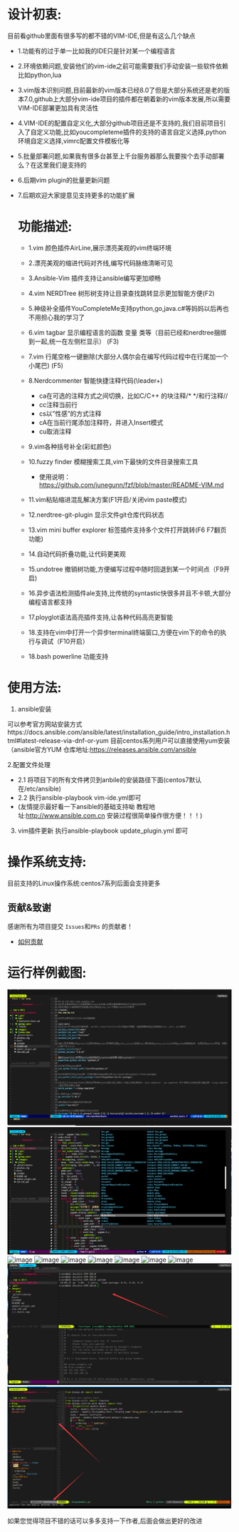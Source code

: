 # 设计初衷:
目前看github里面有很多写的都不错的VIM-IDE,但是有这么几个缺点
* 1.功能有的过于单一比如我的IDE只是针对某一个编程语言
* 2.环境依赖问题,安装他们的vim-ide之前可能需要我们手动安装一些软件依赖比如python,lua
* 3.vim版本识别问题,目前最新的vim版本已经8.0了但是大部分系统还是老的版本7.0,github上大部分vim-ide项目的插件都在朝着新的vim版本发展,所以需要VIM-IDE部署更加具有灵活性
* 4.VIM-IDE的配置自定义化,大部分github项目还是不支持的,我们目前项目引入了自定义功能,比如youcompleteme插件的支持的语言自定义选择,python环境自定义选择,vimrc配置文件模板化等
* 5.批量部署问题,如果我有很多台甚至上千台服务器那么我要挨个去手动部署么？在这里我们是支持的
* 6.后期vim plugin的批量更新问题
* 7.后期欢迎大家提意见支持更多的功能扩展



  # 功能描述:

  * 1.vim 颜色插件AirLine,展示漂亮美观的vim终端环境

  * 2.漂亮美观的缩进代码对齐线,编写代码脉络清晰可见

  * 3.Ansible-Vim 插件支持让ansible编写更加顺畅

  * 4.vim NERDTree 树形树支持让目录查找跳转显示更加智能方便(F2)

  * 5.神级补全插件YouCompleteMe支持python,go,java.c#等妈妈以后再也不用担心我的学习了

  * 6.vim tagbar 显示编程语言的函数 变量 类等（目前已经和nerdtree捆绑到一起,统一在左侧栏显示） (F3)

  * 7.vim 行尾空格一键删除(大部分人偶尔会在编写代码过程中在行尾加一个小尾巴) (F5)

  * 8.Nerdcommenter 智能快捷注释代码(\leader+)
    * <leader>ca在可选的注释方式之间切换，比如C/C++ 的块注释/* */和行注释//
    * <leader>cc注释当前行
    * <leader>cs以”性感”的方式注释
    * <leader>cA在当前行尾添加注释符，并进入Insert模式
    * <leader>cu取消注释

  * 9.vim各种括号补全(彩虹颜色)

  * 10.fuzzy finder 模糊搜索工具,vim下最快的文件目录搜索工具
    * 使用说明：https://github.com/junegunn/fzf/blob/master/README-VIM.md

  * 11.vim粘贴缩进混乱解决方案(F1开启/关闭vim paste模式)

  * 12.nerdtree-git-plugin 显示文件git仓库代码状态

  * 13.vim mini buffer explorer 标签插件支持多个文件打开跳转(F6 F7翻页功能)

  * 14.自动代码折叠功能,让代码更美观

  * 15.undotree 撤销树功能,方便编写过程中随时回退到某一个时间点（F9开启)

  * 16.异步语法检测插件ale支持,比传统的syntastic快很多并且不卡顿,大部分编程语言都支持

  * 17.ployglot语法高亮插件支持,让各种代码高亮更智能

  * 18.支持在vim中打开一个异步terminal终端窗口,方便在vim下的命令的执行与调试（F10开启）

  * 18.bash powerline 功能支持


# 使用方法:
1. ansible安装

可以参考官方网站安装方式https://docs.ansible.com/ansible/latest/installation_guide/intro_installation.html#latest-release-via-dnf-or-yum
目前centos系列用户可以直接使用yum安装（ansible官方YUM 仓库地址:https://releases.ansible.com/ansible

2.配置文件处理

* 2.1 将项目下的所有文件拷贝到anbile的安装路径下面(centos7默认在/etc/ansible)
* 2.2 执行ansible-playbook vim-ide.yml即可
* (友情提示最好看一下ansible的基础支持呦  教程地址:http://www.ansible.com.cn  安装过程很简单操作很方便！！！)

3. vim插件更新
执行ansible-playbook update_plugin.yml 即可


# 操作系统支持:
目前支持的Linux操作系统:centos7系列后面会支持更多


## 贡献&致谢

感谢所有为项目提交 `Issues`和`PRs` 的贡献者！

- [如何贡献](doc/HowToContribute.md)


# 运行样例截图:
![image](https://github.com/Hello-Linux/Ansible-VIM-IDE/raw/master/images/example1.png)
![image](https://github.com/Hello-Linux/Ansible-VIM-IDE/raw/master/images/example2.png)
![image](https://github.com/Hello-Linux/Ansible-VIM-IDE/raw/master/images/example3.png)
![image](https://github.com/Hello-Linux/Ansible-VIM-IDE/raw/master/images/example4.png)
![image](https://github.com/Hello-Linux/Ansible-VIM-IDE/raw/master/images/example5.png)
![image](https://github.com/Hello-Linux/Ansible-VIM-IDE/raw/master/images/example6.png)
![image](https://github.com/Hello-Linux/Ansible-VIM-IDE/raw/master/images/example7.png)
![image](https://github.com/Hello-Linux/Ansible-VIM-IDE/raw/master/images/example8.png)
![image](https://github.com/Hello-Linux/Ansible-VIM-IDE/raw/master/images/example11.png)
![image](https://github.com/Hello-Linux/Ansible-VIM-IDE/raw/master/images/example12.png)
![image](https://github.com/Hello-Linux/Ansible-VIM-IDE/raw/master/images/example14.png)

如果您觉得项目不错的话可以多多支持一下作者,后面会做出更好的改进
<div align="center">
<img src="https://github.com/Hello-Linux/Ansible-VIM-IDE/raw/master/images/example9.png" alt=""/>
<img src="https://github.com/Hello-Linux/Ansible-VIM-IDE/raw/master/images/example10.png" alt=""/><br>
</div>

